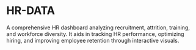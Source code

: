# HR-DATA
A comprehensive HR dashboard analyzing recruitment, attrition, training, and workforce diversity. It aids in tracking HR performance, optimizing hiring, and improving employee retention through interactive visuals.
